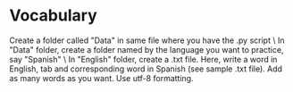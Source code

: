 # Vocabulary
Create a folder called "Data" in same file where you have the .py script \\
In "Data" folder, create a folder named by the language you want to practice, say "Spanish" \\
In "English" folder, create a .txt file. 
Here, write a word in English, tab and corresponding word in Spanish (see sample .txt file).
Add as many words as you want. Use utf-8 formatting.
